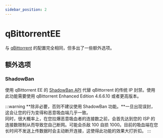 ```yaml
---
sidebar_position: 2
---
```


# qBittorrentEE

与 [qBittorrent](./qBittorrent.md) 的配置完全相同，但多出了一些额外选项。

## 额外选项

### ShadowBan

使用 qBittorrent EE 的 [ShadowBan API](https://github.com/c0re100/qBittorrent-Enhanced-Edition/issues/538) 代替 qBittorrent 的传统 IP 封禁。使用此功能需要使用 qBittorrent Enhanced Edition 4.6.6.10 或者更高版本。

:::warning
**除非必要，否则不建议使用 ShadowBan 功能。**一旦出现误封，这会让您的行为变得和恶意吸血端几乎一致。  
同时，很大概率上，在您拉爆恶意吸血者的连接数之前，会首先达到您的 ISP 的连接数限制从而导致您自己断网。可能会杀敌 100 自损 1000。目前的吸血端在您长时间不发送上传数据时会主动断开连接，这使得此功能的效果大打折扣。
:::
